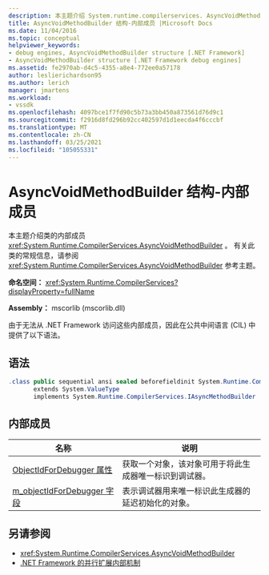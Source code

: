 ```yaml
---
description: 本主题介绍 System.runtime.compilerservices. AsyncVoidMethodBuilder 类的内部成员。
title: AsyncVoidMethodBuilder 结构-内部成员 |Microsoft Docs
ms.date: 11/04/2016
ms.topic: conceptual
helpviewer_keywords:
- debug engines, AsyncVoidMethodBuilder structure [.NET Framework]
- AsyncVoidMethodBuilder structure [.NET Framework debug engines]
ms.assetid: fe2970ab-d4c5-4355-a8e4-772ee0a57178
author: leslierichardson95
ms.author: lerich
manager: jmartens
ms.workload:
- vssdk
ms.openlocfilehash: 4097bce1f7fd90c5b73a3bb450a873561d76d9c1
ms.sourcegitcommit: f2916d8fd296b92cc402597d1d1eecda4f6cccbf
ms.translationtype: MT
ms.contentlocale: zh-CN
ms.lasthandoff: 03/25/2021
ms.locfileid: "105055331"
---
```

# <a name="asyncvoidmethodbuilder-structure---internal-members"></a>AsyncVoidMethodBuilder 结构-内部成员
本主题介绍类的内部成员 <xref:System.Runtime.CompilerServices.AsyncVoidMethodBuilder> 。 有关此类的常规信息，请参阅 <xref:System.Runtime.CompilerServices.AsyncVoidMethodBuilder> 参考主题。

 **命名空间：** <xref:System.Runtime.CompilerServices?displayProperty=fullName>

 **Assembly：** mscorlib (mscorlib.dll) 

 由于无法从 .NET Framework 访问这些内部成员，因此在公共中间语言 (CIL) 中提供了以下语法。

## <a name="syntax"></a>语法

```csharp
.class public sequential ansi sealed beforefieldinit System.Runtime.CompilerServices.AsyncVoidMethodBuilder
       extends System.ValueType
       implements System.Runtime.CompilerServices.IAsyncMethodBuilder
```

## <a name="internal-members"></a>内部成员

|名称|说明|
|----------|-----------------|
|[ObjectIdForDebugger 属性](../../extensibility/debugger/asyncvoidmethodbuilder-objectidfordebugger-property.md)|获取一个对象，该对象可用于将此生成器唯一标识到调试器。|
|[m_objectIdForDebugger 字段](../../extensibility/debugger/asyncvoidmethodbuilder-m-objectidfordebugger-field.md)|表示调试器用来唯一标识此生成器的延迟初始化的对象。|

## <a name="see-also"></a>另请参阅
- <xref:System.Runtime.CompilerServices.AsyncVoidMethodBuilder>
- [.NET Framework 的并行扩展内部机制](../../extensibility/debugger/parallel-extension-internals-for-the-dotnet-framework.md)

